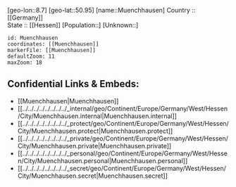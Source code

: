 ﻿---
location: [50.95,8.7] 
mapzoom: [7,12] 
mapmarker: city 
type: City
tags:
- geo/City


SpocWebEntityId: 32674
isDeleted: false
confidential: public

---
[geo-lon::8.7] 
[geo-lat::50.95] 
[name::Muenchhausen] 
Country :: [[Germany]]  
State :: [[Hessen]] 
[Population::] 
[Unknown::] 


```leaflet
id: Muenchhausen
coordinates: [[Muenchhausen]] 
markerFile: [[Muenchhausen]] 
defaultZoom: 11 
maxZoom: 18
```


## Confidential Links & Embeds: 
- [[Muenchhausen|Muenchhausen]]  
- [[../../../../../../../../_internal/geo/Continent/Europe/Germany/West/Hessen/City/Muenchhausen.internal|Muenchhausen.internal]] 
- [[../../../../../../../../_protect/geo/Continent/Europe/Germany/West/Hessen/City/Muenchhausen.protect|Muenchhausen.protect]] 
- [[../../../../../../../../_private/geo/Continent/Europe/Germany/West/Hessen/City/Muenchhausen.private|Muenchhausen.private]] 
- [[../../../../../../../../_personal/geo/Continent/Europe/Germany/West/Hessen/City/Muenchhausen.personal|Muenchhausen.personal]] 
- [[../../../../../../../../_secret/geo/Continent/Europe/Germany/West/Hessen/City/Muenchhausen.secret|Muenchhausen.secret]] 
